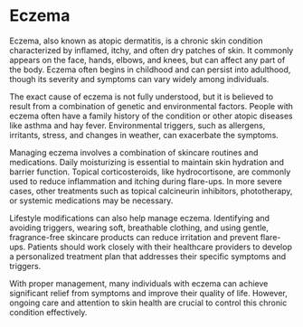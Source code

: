 <!--
source: GPT-4o
aka: atopic dermatitis
tags: skin conditions
-->

# Eczema

Eczema, also known as atopic dermatitis, is a chronic skin condition characterized by inflamed, itchy, and often dry patches of skin. It commonly appears on the face, hands, elbows, and knees, but can affect any part of the body. Eczema often begins in childhood and can persist into adulthood, though its severity and symptoms can vary widely among individuals.

The exact cause of eczema is not fully understood, but it is believed to result from a combination of genetic and environmental factors. People with eczema often have a family history of the condition or other atopic diseases like asthma and hay fever. Environmental triggers, such as allergens, irritants, stress, and changes in weather, can exacerbate the symptoms.

Managing eczema involves a combination of skincare routines and medications. Daily moisturizing is essential to maintain skin hydration and barrier function. Topical corticosteroids, like hydrocortisone, are commonly used to reduce inflammation and itching during flare-ups. In more severe cases, other treatments such as topical calcineurin inhibitors, phototherapy, or systemic medications may be necessary.

Lifestyle modifications can also help manage eczema. Identifying and avoiding triggers, wearing soft, breathable clothing, and using gentle, fragrance-free skincare products can reduce irritation and prevent flare-ups. Patients should work closely with their healthcare providers to develop a personalized treatment plan that addresses their specific symptoms and triggers.

With proper management, many individuals with eczema can achieve significant relief from symptoms and improve their quality of life. However, ongoing care and attention to skin health are crucial to control this chronic condition effectively.